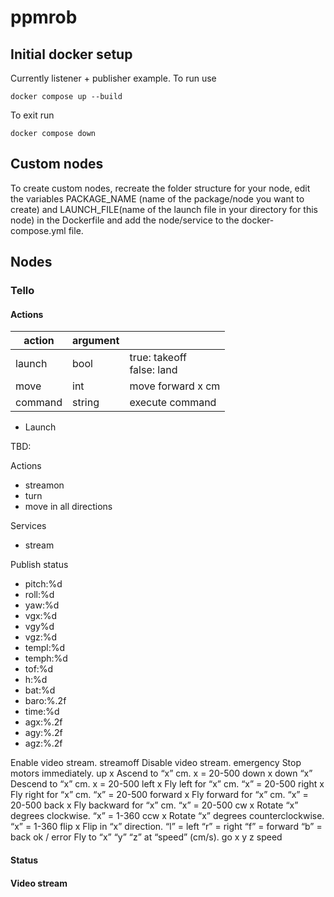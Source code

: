 # ppmrob
## Initial docker setup
Currently listener + publisher example. To run use

``
docker compose up --build
``

To exit run

``
docker compose down
``
## Custom nodes
To create custom nodes, recreate the folder structure for your node, edit the variables PACKAGE_NAME (name of the package/node you want to create) and LAUNCH_FILE(name of the launch file in your directory for this node) in the Dockerfile
and add the node/service to the docker-compose.yml file.

## Nodes

### Tello

#### Actions

| action  | argument  |   |
|---|---|---|
| launch  | bool  | true: takeoff <br> false: land  |
|  move | int  | move forward x cm  |
|  command | string  | execute command  | 
- Launch 

TBD:

Actions
- streamon
- turn
- move in all directions

Services
- stream


Publish status

- pitch:%d
- roll:%d
- yaw:%d
- vgx:%d
- vgy%d
- vgz:%d
- templ:%d
- temph:%d
- tof:%d
- h:%d
- bat:%d
- baro:%.2f
- time:%d
- agx:%.2f
- agy:%.2f
- agz:%.2f


Enable video stream.
streamoff Disable video stream.
emergency Stop motors immediately.
up x Ascend to “x” cm.
x = 20-500
down x down “x” Descend to “x” cm.
x = 20-500
left x Fly left for “x” cm.
“x” = 20-500
right x Fly right for “x” cm.
“x” = 20-500
forward x Fly forward for “x” cm.
“x” = 20-500
back x Fly backward for “x” cm.
“x” = 20-500
cw x Rotate “x” degrees clockwise.
“x” = 1-360
ccw x Rotate “x” degrees counterclockwise.
“x” = 1-360
flip x Flip in “x” direction.
“l” = left
“r” = right
“f” = forward
“b” = back
ok / error
Fly to “x” “y” “z” at “speed” (cm/s).
go x y z speed

#### Status

#### Video stream
